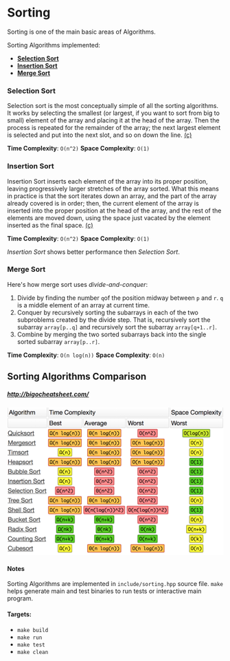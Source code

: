 # Sorting

Sorting is one of the main basic areas of Algorithms.

Sorting Algorithms implemented:

  * [**Selection Sort**](/c++/sorting/include/sorting.hpp#L17)
  * [**Insertion Sort**](/c++/sorting/include/sorting.hpp#L51)
  * [**Merge Sort**](/c++/sorting/include/sorting.hpp#L151)

### Selection Sort

Selection sort is the most conceptually simple of all the sorting algorithms. It works by selecting the smallest (or largest, if you want to sort from big to small) element of the array and placing it at the head of the array. Then the process is repeated for the remainder of the array; the next largest element is selected and put into the next slot, and so on down the line. [(c)](https://www.cprogramming.com/tutorial/computersciencetheory/sorting2.html)

**Time Complexity**: ```O(n^2)``` **Space Complexity**: ```O(1)```

### Insertion Sort

Insertion Sort inserts each element of the array into its proper position, leaving progressively larger stretches of the array sorted. What this means in practice is that the sort iterates down an array, and the part of the array already covered is in order; then, the current element of the array is inserted into the proper position at the head of the array, and the rest of the elements are moved down, using the space just vacated by the element inserted as the final space. [(c)](https://www.cprogramming.com/tutorial/computersciencetheory/sorting2.html)

**Time Complexity**: ```O(n^2)``` **Space Complexity**: ```O(1)```

*Insertion Sort* shows better performance then *Selection Sort*.

### Merge Sort

Here's how merge sort uses *divide-and-conquer*:

  1. Divide by finding the number ``q``of the position midway between ```p``` and ```r```. ```q``` is a middle element of an array at current time.
  2. Conquer by recursively sorting the subarrays in each of the two subproblems created by the divide step. That is, recursively sort the subarray ```array[p..q]``` and recursively sort the subarray ```array[q+1..r]```.
  3. Combine by merging the two sorted subarrays back into the single sorted subarray ```array[p..r]```.

  **Time Complexity**: ```O(n log(n))``` **Space Complexity**: ```O(n)```

## Sorting Algorithms Comparison
##### http://bigocheatsheet.com/
<img src="/static/sort_algo_compared.png" width="600">

#### Notes
Sorting Algorithms are implemented in ```include/sorting.hpp``` source file. ```make``` helps generate main and test binaries to run tests or interactive main program.

#### Targets:
  * ```make build```
  * ```make run```
  * ```make test```
  * ```make clean```
